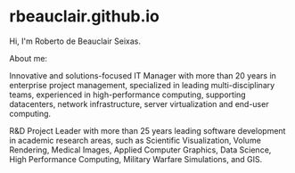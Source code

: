 # rbeauclair.github.io

Hi, I'm Roberto de Beauclair Seixas.

About me:

Innovative and solutions-focused IT Manager with more than 20 years in enterprise project management, 
specialized in leading multi-disciplinary teams, experienced in high-performance computing, 
supporting datacenters, network infrastructure, server virtualization and end-user computing.

R&D Project Leader with more than 25 years leading software development in academic research areas, 
such as Scientific Visualization, Volume Rendering, Medical Images, Applied Computer Graphics, 
Data Science, High Performance Computing, Military Warfare Simulations, and GIS.
